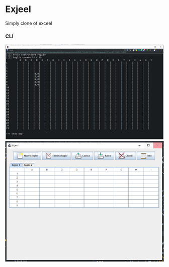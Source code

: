 # Exjeel
 Simply clone of exceel


### CLI
<img src="./doc/img/Immagine 2021-11-27 113911.png"></img>
<img src="doc/img/Cattura2.PNG"></img>
